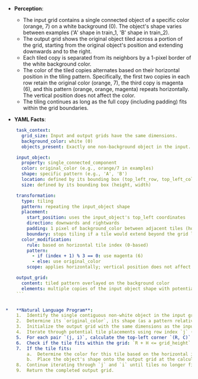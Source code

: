 *   **Perception**:
    *   The input grid contains a single connected object of a specific color (orange, 7) on a white background (0). The object's shape varies between examples ('A' shape in train_1, 'B' shape in train_2).
    *   The output grid shows the original object tiled across a portion of the grid, starting from the original object's position and extending downwards and to the right.
    *   Each tiled copy is separated from its neighbors by a 1-pixel border of the white background color.
    *   The color of the tiled copies alternates based on their horizontal position in the tiling pattern. Specifically, the first two copies in each row retain the original color (orange, 7), the third copy is magenta (6), and this pattern (orange, orange, magenta) repeats horizontally. The vertical position does not affect the color.
    *   The tiling continues as long as the full copy (including padding) fits within the grid boundaries.

*   **YAML Facts**:
    
```yaml
    task_context:
      grid_size: Input and output grids have the same dimensions.
      background_color: white (0)
      objects_present: Exactly one non-background object in the input.

    input_object:
      property: single_connected_component
      color: original_color (e.g., orange/7 in examples)
      shape: specific pattern (e.g., 'A', 'B')
      location: defined by its bounding box (top_left_row, top_left_col)
      size: defined by its bounding box (height, width)

    transformation:
      type: tiling
      pattern: repeating the input_object shape
      placement:
        start_position: uses the input_object's top_left coordinates
        direction: downwards and rightwards
        padding: 1 pixel of background_color between adjacent tiles (horizontally and vertically)
        boundary: stops tiling if a tile would extend beyond the grid limits
      color_modification:
        rule: based on horizontal tile index (0-based)
        pattern:
          - if (index + 1) % 3 == 0: use magenta (6)
          - else: use original_color
        scope: applies horizontally; vertical position does not affect color change

    output_grid:
      content: tiled pattern overlayed on the background color
      elements: multiple copies of the input object shape with potentially modified colors
    ```


*   **Natural Language Program**:
    1.  Identify the single contiguous non-white object in the input grid.
    2.  Determine its `original_color`, its shape (as a pattern relative to its top-left corner), and its bounding box (top-left row `R0`, top-left column `C0`, height `H`, width `W`).
    3.  Initialize the output grid with the same dimensions as the input grid, filled with the white background color (0).
    4.  Iterate through potential tile placements using row index `j` (starting from 0) and column index `i` (starting from 0).
    5.  For each pair `(j, i)`, calculate the top-left corner `(R, C)` for placing a tile: `R = R0 + j * (H + 1)`, `C = C0 + i * (W + 1)`.
    6.  Check if the tile fits within the grid: `R + H <= grid_height` and `C + W <= grid_width`.
    7.  If the tile fits:
        a.  Determine the color for this tile based on the horizontal index `i`. If `(i + 1)` is a multiple of 3, the `tile_color` is magenta (6). Otherwise, the `tile_color` is the `original_color`.
        b.  Place the object's shape onto the output grid at the calculated position `(R, C)`, using the determined `tile_color` for the object's pixels.
    8.  Continue iterating through `j` and `i` until tiles no longer fit within the grid boundaries.
    9.  Return the completed output grid.